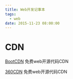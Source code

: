 ```yaml
---
title: Web开发记事本
tags:
  - web
date: 2015-11-23 08:00:00
---
```


# CDN

[BootCDN](http://www.bootcdn.cn/)  免费web开源代码CDN

[360CDN](http://libs.useso.com/)  免费web开源代码CDN